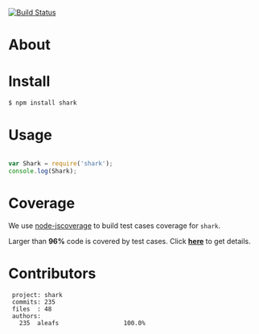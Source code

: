 [![Build Status](https://secure.travis-ci.org/aleafs/shark.png)](http://travis-ci.org/aleafs/shark)

# About

# Install

```bash
$ npm install shark
```

# Usage

```javascript

var Shark = require('shark');
console.log(Shark);

```

# Coverage

We use [node-jscoverage](https://github.com/visionmedia/node-jscoverage) to build test cases coverage for `shark`.

Larger than **96%** code is covered by test cases. Click **[here](http://aleafs.github.com/coverage/shark.html)** to get details.

# Contributors
```
 project: shark
 commits: 235
 files  : 48
 authors: 
   235	aleafs                  100.0%

```
